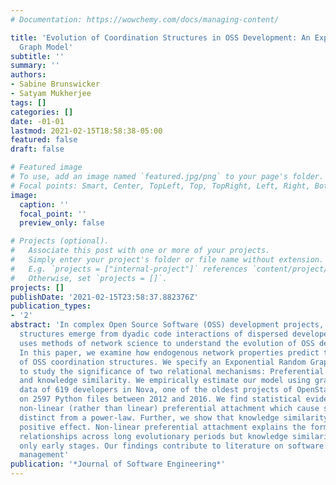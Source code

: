 ```yaml
---
# Documentation: https://wowchemy.com/docs/managing-content/

title: 'Evolution of Coordination Structures in OSS Development: An Exponential Random
  Graph Model'
subtitle: ''
summary: ''
authors:
- Sabine Brunswicker
- Satyam Mukherjee
tags: []
categories: []
date: -01-01
lastmod: 2021-02-15T18:58:38-05:00
featured: false
draft: false

# Featured image
# To use, add an image named `featured.jpg/png` to your page's folder.
# Focal points: Smart, Center, TopLeft, Top, TopRight, Left, Right, BottomLeft, Bottom, BottomRight.
image:
  caption: ''
  focal_point: ''
  preview_only: false

# Projects (optional).
#   Associate this post with one or more of your projects.
#   Simply enter your project's folder or file name without extension.
#   E.g. `projects = ["internal-project"]` references `content/project/deep-learning/index.md`.
#   Otherwise, set `projects = []`.
projects: []
publishDate: '2021-02-15T23:58:37.882376Z'
publication_types:
- '2'
abstract: 'In complex Open Source Software (OSS) development projects, coordination
  structures emerge from dyadic code interactions of dispersed developers. Prior research
  uses methods of network science to understand the evolution of OSS developer coordination.
  In this paper, we examine how endogenous network properties predict the formation
  of OSS coordination structures. We specify an Exponential Random Graph Model (p*)
  to study the significance of two relational mechanisms: Preferential attachment
  and knowledge similarity. We empirically estimate our model using granular development
  data of 619 developers in Nova, one of the oldest projects of OpenStack, working
  on 2597 Python files between 2012 and 2016. We find statistical evidence of positive
  non-linear (rather than linear) preferential attachment which cause skewed distributions
  distinct from a power-law. Further, we show that knowledge similarity has a significantly
  positive effect. Non-linear preferential attachment explains the formation of developer
  relationships across long evolutionary periods but knowledge similarity impacts
  only early stages. Our findings contribute to literature on software evolution and
  management'
publication: '*Journal of Software Engineering*'
---
```

